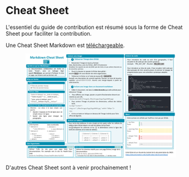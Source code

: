 # Cheat Sheet

L'essentiel du guide de contribution est résumé sous la forme de Cheat Sheet pour faciliter la contribution. 

Une Cheat Sheet Markdown est [téléchargeable](files/images/tutoriel_gitlab/2020-03-30_HDH_Cheatsheet-markdown_MLP-2.0.pdf).

<p align="center">
<img src="files/images/tutoriel_gitlab/2020-03-30_HDH_Cheatsheet-markdown_MLP-2.0.pdf" width="400px"/>
</p>

D'autres Cheat Sheet sont à venir prochainement !